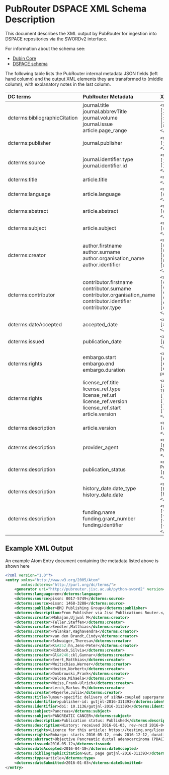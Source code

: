 # PubRouter DSPACE XML Schema Description

This document describes the XML output by PubRouter for ingestion into DSPACE repositories via the SWORDv2 interface. 
 
For information about the schema see:

* [Dubin Core](http://dublincore.org/documents/dcmi-terms/)
* [DSPACE schema](https://wiki.duraspace.org/display/DSDOC4x/Metadata+and+Bitstream+Format+Registries)

The following table lists the PubRouter internal metadata JSON fields (left hand column) and the output XML elements they are transformed to (middle column), with explanatory notes in the last column.

| DC terms | PubRouter Metadata | XML Template |
|:-----------------------------|:-------------------------|:------------------------------------------------------------|
| dcterms:bibliographicCitation | journal.title <br> journal.abbrevTitle <br> journal.volume <br> journal.issue <br> article.page_range <br>  | `<dcterms:bibliographicCitation> [journal.title], volume [journal.volume], issue [journal.issue], page [article.page_range] </dcterms:bibliographicCitation>` |
| dcterms:publisher | journal.publisher | `<dcterms:publisher> [journal.publisher] </dcterms:publisher>` |
| dcterms:source | journal.identifier.type <br> journal.identifier.id  | `<dcterms:source> [journal.identifier.type]: [journal.identifier.id] </dcterms:source>` |
| dcterms:title | article.title | `<dcterms:title> [article.title] </dcterms:title>` |
| dcterms:language | article.language | `<dcterms:language> [article.language] </dcterms:language>` |
| dcterms:abstract | article.abstract | `<dcterms:abstract> [article.abstract] </dcterms:abstract>` |
| dcterms:subject |  article.subject | `<dcterms:subject> [article.subject] </dcterms:subject>` |
| dcterms:creator | author.firstname <br> author.surname <br> author.organisation_name <br> author.identifier | `<dcterms:creator> [author.surname], [author.firstname]; [author.identifier.type]: [author.identifier.id]; [author.organisation_name] </dcterms:creator>` |
| dcterms:contributor | contributor.firstname <br> contributor.surname <br> contributor.organisation_name <br> contributor.identifier <br> contributor.type | `<dcterms:contributor> [contributor.type]: [contributor.surname], [contributor.firstname]; [contributor.identifier.type]: [contributor.identifier.id]; [contributor.organisation_name] </dcterms:creator>`  |
| dcterms:dateAccepted | accepted_date | `<dcterms:dateAccepted> [accepted_date] </dcterms:dateAccepted>` |
| dcterms:issued | publication_date | `<dcterms:issued> [publication_date] </dcterms:issued>` |
| dcterms:rights | embargo.start <br> embargo.end <br> embargo.duration | `<dcterms:rights> Embargo: starts [embargo.start], ends [embargo.end], duration [embargo.duration] months from publication </dcterms:rights>` |
| dcterms:rights| license_ref.title <br> license_ref.type <br> license_ref.url <br> license_ref.version <br> license_ref.start <br> article.version | `<dcterms:rights> License for [article.version] version of this article: starting on: [license_ref.start] [license_ref.url] [license_ref.type] [license_ref.title] </dcterms:rights>` |
| dcterms:description | article.version | `<dcterms:description> Version: [article.version] </dcterms:description>` |
| dcterms:description | provider_agent | `<dcterms:description> From [provider_agent] via Jisc Publications Router. </dcterms:description>` |
| dcterms:description | publication_status | `<dcterms:description> Publication status: [publication_status] </dcterms:description>` | 
| dcterms:description | history_date.date_type <br> history_date.date | `<dcterms:description> History: [history_date.date_type], [history_date.date] </dcterms:description>` |
| dcterms:description | funding.name <br> funding.grant_number <br> funding.identifier | `<dcterms:description> Funder: [funding.name], Grant no: [funding.grant_number], [funding.identifier.type]: [funding.identifier.id] </dcterms:description>` |


## Example XML Output

An example Atom Entry document containing the metadata listed above is shown here

```xml
<?xml version="1.0"?>
<entry xmlns="http://www.w3.org/2005/Atom" 
	   xmlns:dcterms="http://purl.org/dc/terms/">
	<generator uri="http://pubrouter.jisc.ac.uk/python-sword2" version="0.2"/>
	<dcterms:language>en</dcterms:language>
	<dcterms:source>pissn: 0017-5749</dcterms:source>
	<dcterms:source>eissn: 1468-3288</dcterms:source>
	<dcterms:publisher>BMJ Publishing Group</dcterms:publisher>
	<dcterms:description>From Publisher via Jisc Publications Router.</dcterms:description>
	<dcterms:creator>Mahajan,Ujjwal M</dcterms:creator>
	<dcterms:creator>Teller,Steffen</dcterms:creator>
	<dcterms:creator>Sendler,Matthias</dcterms:creator>
	<dcterms:creator>Palankar,Raghavendra</dcterms:creator>
	<dcterms:creator>van den Brandt,Cindy</dcterms:creator>
	<dcterms:creator>Schwaiger,Theresa</dcterms:creator>
	<dcterms:creator>K&#252;hn,Jens-Peter</dcterms:creator>
	<dcterms:creator>Ribback,Silvia</dcterms:creator>
	<dcterms:creator>Gl&#246;ckl,Gunnar</dcterms:creator>
	<dcterms:creator>Evert,Matthias</dcterms:creator>
	<dcterms:creator>Weitschies,Werner</dcterms:creator>
	<dcterms:creator>Hosten,Norbert</dcterms:creator>
	<dcterms:creator>Dombrowski,Frank</dcterms:creator>
	<dcterms:creator>Delcea,Mihaela</dcterms:creator>
	<dcterms:creator>Weiss,Frank-Ulrich</dcterms:creator>
	<dcterms:creator>Lerch,Markus M</dcterms:creator>
	<dcterms:creator>Mayerle,Julia</dcterms:creator>
	<dcterms:title>Tumour-specific delivery of siRNA-coupled superparamagnetic iron oxide nanoparticles, targeted against PLK1, stops progression of pancreatic cancer</dcterms:title>
	<dcterms:identifier>publisher-id: gutjnl-2016-311393</dcterms:identifier>
	<dcterms:identifier>doi: 10.1136/gutjnl-2016-311393</dcterms:identifier>
	<dcterms:subject>Pancreas</dcterms:subject>
	<dcterms:subject>PANCREATIC CANCER</dcterms:subject>
	<dcterms:description>Publication status: Published</dcterms:description>
	<dcterms:description>History: received 2016-01-03, rev-recd 2016-04-01, accepted 2016-04-18, ppub 2016-05, epub 2016-05-12</dcterms:description>
	<dcterms:rights>Licence for this article: https://testing.org/licenses/by/4.0/ uat lic 3 License uat testing</dcterms:rights>
	<dcterms:rights>Embargo: starts 2016-05-12, ends 2016-12-12, duration 7 months from publication.</dcterms:rights>
	<dcterms:abstract>Objective Pancreatic ductal adenocarcinoma (PDAC) is one of the most aggressive malignancies and is projected to be the second leading cause of cancer-related death by 2030.</dcterms:abstract>
	<dcterms:issued>2016-05-12</dcterms:issued>
	<dcterms:dateAccepted>2016-04-18</dcterms:dateAccepted>
	<dcterms:bibliographicCitation>Gut, page gutjnl-2016-311393</dcterms:bibliographicCitation>
	<dcterms:type>article</dcterms:type>
	<dcterms:dateSubmitted>2016-01-03</dcterms:dateSubmitted>
</entry>
```
